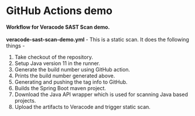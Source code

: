 # GitHub Actions demo

<b>Workflow for Veracode SAST Scan demo.</b><br/><br/>
<b>veracode-sast-scan-demo.yml</b> - This is a static scan. It does the following things - 
1. Take checkout of the repository.
2. Setup Java version 11 in the runner.
3. Generate the build number using GitHub action.
4. Prints the build number generated above.
5. Generating and pushing the tag info to GitHub. 
6. Builds the Spring Boot maven project.
7. Download the Java API wrapper which is used for scanning Java based projects.
8. Upload the artifacts to Veracode and trigger static scan.
